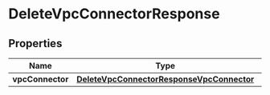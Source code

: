

# DeleteVpcConnectorResponse


## Properties

| Name | Type | Description | Notes |
|------------ | ------------- | ------------- | -------------|
|**vpcConnector** | [**DeleteVpcConnectorResponseVpcConnector**](DeleteVpcConnectorResponseVpcConnector.md) |  |  |



